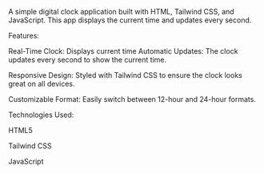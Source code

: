 A simple digital clock application built with HTML, Tailwind CSS, and JavaScript. This app displays the current time and updates every second.

Features:

Real-Time Clock: Displays current time
Automatic Updates: The clock updates every second to show the current time.

Responsive Design: Styled with Tailwind CSS to ensure the clock looks great on all devices.

Customizable Format: Easily switch between 12-hour and 24-hour formats.

Technologies Used:

HTML5

Tailwind CSS

JavaScript
